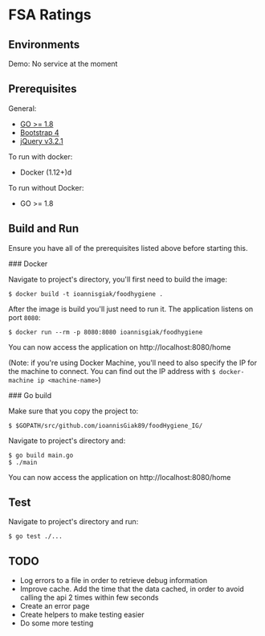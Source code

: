 # FSA Ratings

## Environments

Demo: No service at the moment

## Prerequisites

General:

* [GO >= 1.8](https://golang.org/doc/devel/release.html#go1.8)
* [Bootstrap 4](https://v4-alpha.getbootstrap.com/)
* [jQuery v3.2.1](https://jquery.com/)

To run with docker:

* Docker (1.12+)d

To run without Docker:

* GO >= 1.8

## Build and Run

Ensure you have all of the prerequisites listed above before starting this.

### Docker

Navigate to project's directory, you'll first need to build the image:

```
$ docker build -t ioannisgiak/foodhygiene .
```

After the image is build you'll just need to run it. The application listens on port `8080`:

```
$ docker run --rm -p 8080:8080 ioannisgiak/foodhygiene
```

You can now access the application on http://localhost:8080/home

(Note: if you're using Docker Machine, you'll need to also specify the IP for the machine to connect.
 You can find out the IP address with `$ docker-machine ip <machine-name>`)

### Go build

Make sure that you copy the project to:

```
$ $GOPATH/src/github.com/ioannisGiak89/foodHygiene_IG/
```

Navigate to project's directory and:

```
$ go build main.go
$ ./main
```

You can now access the application on http://localhost:8080/home

## Test

Navigate to project's directory and run:

```
$ go test ./...
```

## TODO

* Log errors to a file in order to retrieve debug information
* Improve cache. Add the time that the data cached, in order to avoid calling the api 2 times within few seconds
* Create an error page 
* Create helpers to make testing easier 
* Do some more testing

